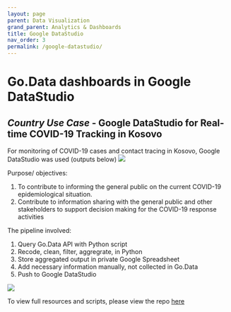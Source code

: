 ```yaml
---
layout: page
parent: Data Visualization
grand_parent: Analytics & Dashboards
title: Google DataStudio
nav_order: 3
permalink: /google-datastudio/
---
```


# Go.Data dashboards in Google DataStudio

## _Country Use Case_ - Google DataStudio for Real-time COVID-19 Tracking in Kosovo

For monitoring of COVID-19 cases and contact tracing in Kosovo, Google DataStudio was used (outputs below)
![](../assets/googledatastudio-kosovo-1.png)

Purpose/ objectives: 
1.	To contribute to informing the general public on the current COVID-19 epidemiological situation.
2.	Contribute to information sharing with the general public and other stakeholders to support decision making for the COVID-19 response activities

The pipeline involved:
1. Query Go.Data API with Python script
2. Recode, clean, filter, aggregrate, in Python
3. Store aggregated output in private Google Spreadsheet
4. Add necessary information manually, not collected in Go.Data
5. Push to Google DataStudio

![](../assets/kosovo-data-flow.png)

To view full resources and scripts, please view the repo [here](https://github.com/WorldHealthOrganization/godata/tree/master/analytics/country_use_cases/godata-Kosovo)

